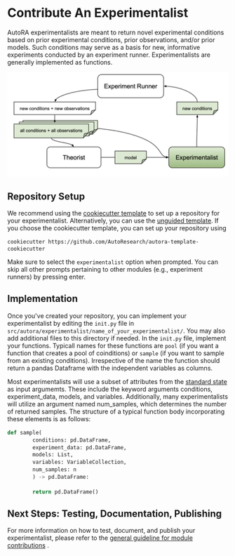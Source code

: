 # Contribute An Experimentalist

AutoRA experimentalists are meant to return novel experimental conditions based on prior experimental conditions, prior
observations, and/or prior models. Such conditions may serve as a basis for new, informative experiments conducted 
by an experiment runner. Experimentalists are generally implemented as functions.

![Experimentalist Module](../../img/experimentalist.png)

## Repository Setup

We recommend using the [cookiecutter template](https://github.com/AutoResearch/autora-template-cookiecutter) to set up
a repository for your experimentalist. Alternatively, you can use the 
[unguided template](https://github.com/AutoResearch/autora-template). If you choose the cookiecutter template, you can set up your repository using

```shell
cookiecutter https://github.com/AutoResearch/autora-template-cookiecutter
```

Make sure to select the `experimentalist` option when prompted. You can skip all other prompts pertaining to other modules 
(e.g., experiment runners) by pressing enter.

## Implementation

Once you've created your repository, you can implement your experimentalist by editing the `init.py` file in 
``src/autora/experimentalist/name_of_your_experimentalist/``. You may also add additional files to this directory if needed. 
In the `init.py` file, implement your functions. Typicall names for these functions are `pool` (if you want a function that creates a pool of coinditions) or `sample` (if you want to sample from an existing conditions). Irrespective of the name the function should return a pandas Dataframe with the independent variables as columns.

Most experimentalists will use a subset of attributes from the [standard state](...) as input argumemts. These include the keyword arguments conditions, experiment_data, models, and variables. Additionally, many experimentalists will utilize an argument named num_samples, which determines the number of returned samples. The structure of a typical function body incorporating these elements is as follows:

```python
def sample(
        conditions: pd.DataFrame,
        experiment_data: pd.DataFrame,
        models: List,
        variables: VariableCollection,
        num_samples: n
        ) -> pd.DataFrame:

        return pd.DataFrame()
```

## Next Steps: Testing, Documentation, Publishing

For more information on how to test, document, and publish your experimentalist, please refer to the 
[general guideline for module contributions](index.md) . 
